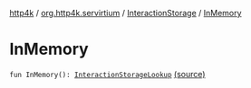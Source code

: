 [http4k](../../index.md) / [org.http4k.servirtium](../index.md) / [InteractionStorage](index.md) / [InMemory](./-in-memory.md)

# InMemory

`fun InMemory(): `[`InteractionStorageLookup`](../-interaction-storage-lookup.md) [(source)](https://github.com/http4k/http4k/blob/master/http4k-testing-servirtium/src/main/kotlin/org/http4k/servirtium/InteractionStorage.kt#L30)
